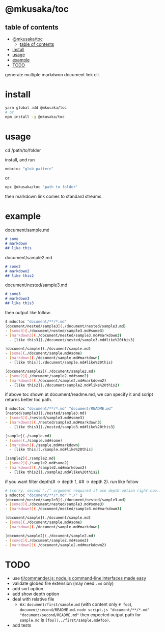 # @mkusaka/toc
## table of contents
- [@mkusaka/toc](#mkusakatoc)
  - [table of contents](#table-of-contents)
- [install](#install)
- [usage](#usage)
- [example](#example)
- [TODO](#TODO)

generate multiple markdwon document link cli.

# install

```bash
yarn global add @mkusaka/toc
# or
npm install -g @mkusaka/toc
```

# usage
cd /path/to/folder

install, and run

```bash
mdoctoc "glob pattern"
```
or

```bash
npx @mkusaka/toc "path to folder"
```

then markdown link comes to standard streams.

# example
document/sample.md

```md
# some
# markdown
## like this
```

document/sample2.md

```md
# some2
# markdown2
## like this2
```

document/nested/sample3.md

```md
# some3
# markdown3
## like this3
```

then output like follow.
```bash
$ mdoctoc "document/**/*.md"
[document/nested/sample3](./document/nested/sample3.md)
- [some3](./document/nested/sample3.md#some3)
- [markdown3](./document/nested/sample3.md#markdown3)
  - [like this3](./document/nested/sample3.md#like%20this3)

[document/sample](./document/sample.md)
- [some](./document/sample.md#some)
- [markdown](./document/sample.md#markdown)
  - [like this](./document/sample.md#like%20this)

[document/sample2](./document/sample2.md)
- [some2](./document/sample2.md#some2)
- [markdown2](./document/sample2.md#markdown2)
  - [like this2](./document/sample2.md#like%20this2)
```

if above toc shown at document/readme.md, we can specify it and script returns better toc path.

```bash
$ mdoctoc "document/**/*.md" "document/README.md"
[nested/sample3](./nested/sample3.md)
- [some3](./nested/sample3.md#some3)
- [markdown3](./nested/sample3.md#markdown3)
  - [like this3](./nested/sample3.md#like%20this3)

[sample](./sample.md)
- [some](./sample.md#some)
- [markdown](./sample.md#markdown)
  - [like this](./sample.md#like%20this)

[sample2](./sample2.md)
- [some2](./sample2.md#some2)
- [markdown2](./sample2.md#markdown2)
  - [like this2](./sample2.md#like%20this2)
```

if you want filter depth(# → depth 1, ## → depth 2). run like follow

```bash
# (sorry, second "./" argument required if use depth option right now... it will be option using commander.js)
$ mdoctoc "document/**/*.md" "./" 1
[document/nested/sample3](./document/nested/sample3.md)
- [some3](./document/nested/sample3.md#some3)
- [markdown3](./document/nested/sample3.md#markdown3)

[document/sample](./document/sample.md)
- [some](./document/sample.md#some)
- [markdown](./document/sample.md#markdown)

[document/sample2](./document/sample2.md)
- [some2](./document/sample2.md#some2)
- [markdown2](./document/sample2.md#markdown2)
```

# TODO
- use [tj/commander.js: node.js command-line interfaces made easy](https://github.com/tj/commander.js/)
- validate globed file extension (may need `.md` only)
- add sort option
- add show depth option
- deal with relative file
  - ex: `document/first/sample.md` (with content only `# foo`), `document/second/README.md`. `node script.js "document/**/*.md" "document/second/README.md"` then expected output path for `sample.md` is `[foo](../first/sample.md#foo)`.
- add tests
